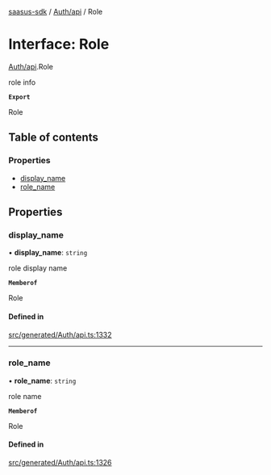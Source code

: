 [saasus-sdk](../README.md) / [Auth/api](../modules/Auth_api.md) / Role

# Interface: Role

[Auth/api](../modules/Auth_api.md).Role

role info

**`Export`**

Role

## Table of contents

### Properties

- [display\_name](Auth_api.Role.md#display_name)
- [role\_name](Auth_api.Role.md#role_name)

## Properties

### display\_name

• **display\_name**: `string`

role display name

**`Memberof`**

Role

#### Defined in

[src/generated/Auth/api.ts:1332](https://github.com/saasus-platform/saasus-sdk-javascript/blob/c67ac22/src/generated/Auth/api.ts#L1332)

___

### role\_name

• **role\_name**: `string`

role name

**`Memberof`**

Role

#### Defined in

[src/generated/Auth/api.ts:1326](https://github.com/saasus-platform/saasus-sdk-javascript/blob/c67ac22/src/generated/Auth/api.ts#L1326)
